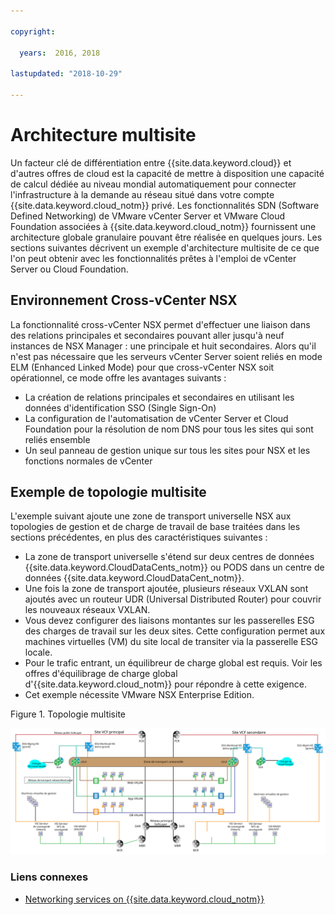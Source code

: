 ```yaml
---

copyright:

  years:  2016, 2018

lastupdated: "2018-10-29"

---
```


# Architecture multisite

Un facteur clé de différentiation entre {{site.data.keyword.cloud}} et d'autres offres de cloud est la capacité de mettre à disposition une capacité de calcul dédiée au niveau mondial automatiquement pour connecter l'infrastructure à la demande au réseau situé dans votre compte {{site.data.keyword.cloud_notm}} privé. Les fonctionnalités SDN (Software Defined Networking) de VMware vCenter Server et VMware Cloud Foundation associées à {{site.data.keyword.cloud_notm}} fournissent une architecture globale granulaire pouvant être réalisée en quelques jours. Les sections suivantes décrivent un exemple d'architecture multisite de ce que l'on peut obtenir avec les fonctionnalités prêtes à l'emploi de vCenter Server ou Cloud Foundation.

## Environnement Cross-vCenter NSX

La fonctionnalité cross-vCenter NSX permet d'effectuer une liaison dans des relations principales et secondaires pouvant aller jusqu'à neuf instances de NSX Manager : une principale et huit secondaires. Alors qu'il n'est pas nécessaire que les serveurs vCenter Server soient reliés en mode ELM (Enhanced Linked Mode) pour que cross-vCenter NSX soit opérationnel, ce mode offre les avantages suivants :

* La création de relations principales et secondaires en utilisant les données d'identification SSO (Single Sign-On)
* La configuration de l'automatisation de vCenter Server et Cloud Foundation pour la résolution de nom DNS pour tous les sites qui sont reliés ensemble
* Un seul panneau de gestion unique sur tous les sites pour NSX et les fonctions normales de vCenter

## Exemple de topologie multisite

L'exemple suivant ajoute une zone de transport universelle NSX aux topologies de gestion et de charge de travail de base traitées dans les sections précédentes, en plus des caractéristiques suivantes :

* La zone de transport universelle s'étend sur deux centres de données {{site.data.keyword.CloudDataCents_notm}} ou PODS dans un centre de données {{site.data.keyword.CloudDataCent_notm}}.
* Une fois la zone de transport ajoutée, plusieurs réseaux VXLAN sont ajoutés avec un routeur UDR (Universal Distributed Router) pour couvrir les nouveaux réseaux VXLAN.
* Vous devez configurer des liaisons montantes sur les passerelles ESG des charges de travail sur les deux sites. Cette configuration permet aux machines virtuelles (VM) du site local de transiter via la passerelle ESG locale.
* Pour le trafic entrant, un équilibreur de charge global est requis. Voir les offres d'équilibrage de charge global d'{{site.data.keyword.cloud_notm}} pour répondre à cette exigence.
* Cet exemple nécessite VMware NSX Enterprise Edition.

Figure 1. Topologie multisite

![Topologie multisite](multisite_topology.svg "Topologie multisite")

### Liens connexes

* [Networking services on {{site.data.keyword.cloud_notm}}](networking_services.html)
